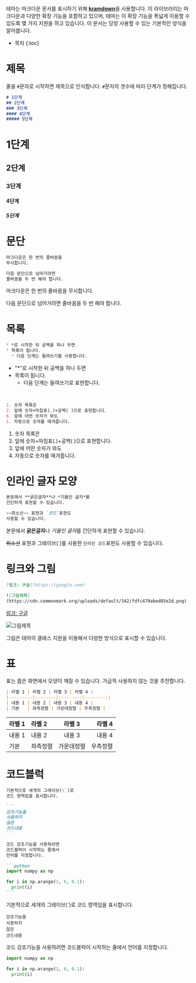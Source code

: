 ---
---
테마는 마크다운 문서를 표시하기 위해 [**kramdown**](https://kramdown.gettalong.org/)을 사용합니다. 이 라이브러리는 마크다운과 다양한 확장 기능을 포함하고 있으며, 테마는 이 확장 기능을 폭넓게 이용할 수 있도록 몇 가지 지원을 하고 있습니다. 이 문서는 당장 사용할 수 있는 기본적인 양식을 알아봅니다.

* 목차
{:toc}

# 제목
줄을 `#`문자로 시작하면 제목으로 인식합니다. `#`문자의 갯수에 따라 단계가 정해집니다.

```markdown
# 1단계
## 2단계
### 3단계
#### 4단계
##### 5단계
```

# 1단계
## 2단계
### 3단계
#### 4단계
##### 5단계

# 문단

```markdown
마크다운은 한 번의 줄바꿈을
무시합니다.

다음 문단으로 넘어가려면
줄바꿈을 두 번 해야 합니다.
```

마크다운은 한 번의 줄바꿈을
무시합니다.

다음 문단으로 넘어가려면
줄바꿈을 두 번 해야 합니다.

# 목록

```markdown
* *로 시작한 뒤 공백을 하나 두면
* 목록이 됩니다.
  * 다음 단계는 들여쓰기를 사용합니다.
```

* "*"로 시작한 뒤 공백을 하나 두면
* 목록이 됩니다.
  * 다음 단계는 들여쓰기로 표현합니다.

<br>

```markdown
1. 숫자 목록은
2. 앞에 숫자+마침표(.)+공백( )으로 표현합니다.
6. 앞에 어떤 숫자가 와도
1. 자동으로 숫자를 매겨줍니다.
```

1. 숫자 목록은
2. 앞에 숫자+마침표(.)+공백( )으로 표현합니다.
6. 앞에 어떤 숫자가 와도
1. 자동으로 숫자를 매겨줍니다.

# 인라인 글자 모양

```markdown
본문에서 **굵은글자**나 *기울인 글자*를
간단하게 표현할 수 있습니다.

~~취소선~~ 표현과 `코드`표현도
사용할 수 있습니다.
```

본문에서 **굵은글자**나 *기울인 글자*를
간단하게 표현할 수 있습니다.

~~취소선~~ 표현과 그레이브(\`)를 사용한 `인라인 코드`표현도
사용할 수 있습니다.

# 링크와 그림
```markdown
[링크: 구글](https://google.com)

![그림제목]
(https://cdn.commonmark.org/uploads/default/342/fdfc479abed85e2d.png)
```

[링크: 구글](https://google.com)

![그림제목](https://cdn.commonmark.org/uploads/default/342/fdfc479abed85e2d.png)

그림은 테마의 클래스 지원을 이용해서 다양한 방식으로 표시할 수 있습니다.

# 표
표는 좁은 화면에서 모양이 깨질 수 있습니다.
가급적 사용하지 않는 것을 추천합니다.

```markdown
| 라벨 1 | 라벨 2 | 라벨 3 | 라벨 4 |
|---------|:-------|:-------:|--------:|
| 내용 1 | 내용 2 | 내용 3 | 내용 4 |
| 기본   | 좌측정렬 | 가운데정렬 | 우측정렬 |
```

| 라벨 1 | 라벨 2 | 라벨 3 | 라벨 4 |
|-------|:------|:-----:|-----:|
| 내용 1 | 내용 2 | 내용 3 | 내용 4 |
| 기본   | 좌측정렬 | 가운데정렬 | 우측정렬 |

# 코드블럭

~~~markdown
기본적으로 세개의 그레이브(\`)로
코드 영역임을 표시합니다.

```
강조기능을
사용하지
않은
코드내용
```

코드 강조기능을 사용하려면
코드블럭이 시작하는 줄에서
언어를 지정합니다.

```python
import numpy as np

for i in np.arange(1, 6, 0.1):
  print(i)
```
~~~


기본적으로 세개의 그레이브(\`)로
코드 영역임을 표시합니다.

```
강조기능을
사용하지
않은
코드내용
```

코드 강조기능을 사용하려면
코드블럭이 시작하는 줄에서
언어를 지정합니다.


```python
import numpy as np

for i in np.arange(1, 6, 0.1):
  print(i)
```
